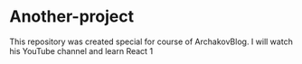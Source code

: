 # Another-project
This repository was created special for course of ArchakovBlog. I will watch his YouTube channel and learn React
1